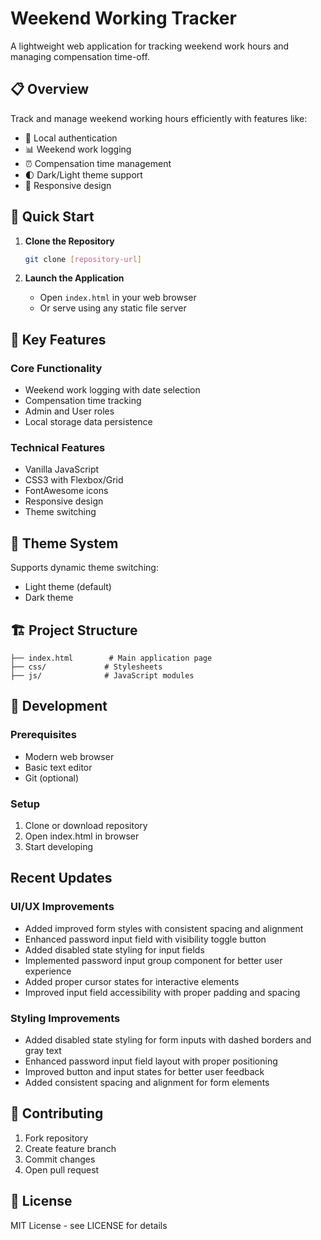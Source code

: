 # Weekend Working Tracker

A lightweight web application for tracking weekend work hours and managing compensation time-off.

## 📋 Overview

Track and manage weekend working hours efficiently with features like:
- 🔐 Local authentication
- 📊 Weekend work logging
- ⏰ Compensation time management
- 🌓 Dark/Light theme support
- 📱 Responsive design

## 🚀 Quick Start

1. **Clone the Repository**
   ```bash
   git clone [repository-url]
   ```

2. **Launch the Application**
   - Open `index.html` in your web browser
   - Or serve using any static file server

## 🎯 Key Features

### Core Functionality
- Weekend work logging with date selection
- Compensation time tracking
- Admin and User roles
- Local storage data persistence

### Technical Features
- Vanilla JavaScript
- CSS3 with Flexbox/Grid
- FontAwesome icons
- Responsive design
- Theme switching

## 🎨 Theme System

Supports dynamic theme switching:
- Light theme (default)
- Dark theme

## 🏗️ Project Structure

```
├── index.html        # Main application page
├── css/             # Stylesheets
├── js/              # JavaScript modules
```

## 🔧 Development

### Prerequisites
- Modern web browser
- Basic text editor
- Git (optional)

### Setup
1. Clone or download repository
2. Open index.html in browser
3. Start developing

## Recent Updates

### UI/UX Improvements
- Added improved form styles with consistent spacing and alignment
- Enhanced password input field with visibility toggle button
- Added disabled state styling for input fields
- Implemented password input group component for better user experience
- Added proper cursor states for interactive elements
- Improved input field accessibility with proper padding and spacing

### Styling Improvements
- Added disabled state styling for form inputs with dashed borders and gray text
- Enhanced password input field layout with proper positioning
- Improved button and input states for better user feedback
- Added consistent spacing and alignment for form elements

## 📝 Contributing

1. Fork repository
2. Create feature branch
3. Commit changes
4. Open pull request

## 📄 License

MIT License - see LICENSE for details
